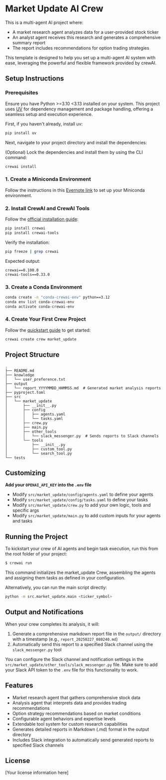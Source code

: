 # Market Update AI Crew

This is a multi-agent AI project where:
- A market research agent analyzes data for a user-provided stock ticker
- An analyst agent receives this research and generates a comprehensive summary report
- The report includes recommendations for option trading strategies

This template is designed to help you set up a multi-agent AI system with ease, leveraging the powerful and flexible framework provided by crewAI.

## Setup Instructions

### Prerequisites

Ensure you have Python >=3.10 <3.13 installed on your system. This project uses [UV](https://docs.astral.sh/uv/) for dependency management and package handling, offering a seamless setup and execution experience.

First, if you haven't already, install uv:

```bash
pip install uv
```

Next, navigate to your project directory and install the dependencies:

(Optional) Lock the dependencies and install them by using the CLI command:
```bash
crewai install
```

### 1. Create a Miniconda Environment

Follow the instructions in this [Evernote link](evernote:///view/48545847/s256/8689b732-542a-97c5-1560-e44299a3e839#1e8ffda4-682f-4f76-85e9-8b92b1045438/65a38f82-b0be-494c-9ee5-73d6ba02f2f8/) to set up your Miniconda environment.

### 2. Install CrewAI and CrewAI Tools

Follow the [official installation guide](https://docs.crewai.com/installation):

```bash
pip install crewai
pip install crewai-tools
```

Verify the installation:

```bash
pip freeze | grep crewai
```

Expected output:
```
crewai==0.100.0
crewai-tools==0.33.0
```

### 3. Create a Conda Environment

```bash
conda create -n "conda-crewai-env" python==3.12
conda env list conda-crewai-env
conda activate conda-crewai-env
```

### 4. Create Your First Crew Project

Follow the [quickstart guide](https://docs.crewai.com/quickstart) to get started:

```bash
crewai create crew market_update
```

## Project Structure

```
.
├── README.md
├── knowledge
│   └── user_preference.txt
├── output
│   └── report_YYYYMMDD_HHMMSS.md  # Generated market analysis reports
├── pyproject.toml
├── src
│   └── market_update
│       ├── __init__.py
│       ├── config
│       │   ├── agents.yaml
│       │   └── tasks.yaml
│       ├── crew.py
│       ├── main.py
│       ├── other_tools
│       │   └── slack_messenger.py  # Sends reports to Slack channels
│       └── tools
│           ├── __init__.py
│           ├── custom_tool.py
│           └── search_tool.py
└── tests
```

## Customizing

**Add your `OPENAI_API_KEY` into the `.env` file**

- Modify `src/market_update/config/agents.yaml` to define your agents
- Modify `src/market_update/config/tasks.yaml` to define your tasks
- Modify `src/market_update/crew.py` to add your own logic, tools and specific args
- Modify `src/market_update/main.py` to add custom inputs for your agents and tasks

## Running the Project

To kickstart your crew of AI agents and begin task execution, run this from the root folder of your project:

```bash
$ crewai run
```

This command initializes the market_update Crew, assembling the agents and assigning them tasks as defined in your configuration.

Alternatively, you can run the main script directly:

```bash
python -m src.market_update.main <ticker_symbol>
```

## Output and Notifications

When your crew completes its analysis, it will:

1. Generate a comprehensive markdown report file in the `output/` directory with a timestamp (e.g., `report_20250227_080240.md`)
2. Automatically send this report to a specified Slack channel using the `slack_messenger.py` tool

You can configure the Slack channel and notification settings in the `src/market_update/other_tools/slack_messenger.py` file. Make sure to add your Slack API token to the `.env` file for this functionality to work.

## Features

- Market research agent that gathers comprehensive stock data
- Analysis agent that interprets data and provides trading recommendations
- Option strategy recommendations based on market conditions
- Configurable agent behaviors and expertise levels
- Extendable tool system for custom research capabilities
- Generates detailed reports in Markdown (.md) format in the output directory
- Includes Slack integration to automatically send generated reports to specified Slack channels

## License

[Your license information here]